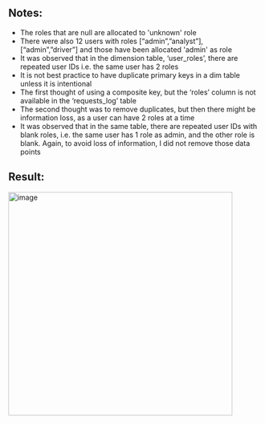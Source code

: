 ## Notes: ##

* The roles that are null are allocated to 'unknown' role
* There were also 12 users with roles [“admin”,”analyst”], [“admin”,”driver”] and those have been allocated 'admin' as role 
*	It was observed that in the dimension table, ‘user_roles’, there are repeated user IDs i.e. the same user has 2 roles
*	It is not best practice to have duplicate primary keys in a dim table unless it is intentional
*	The first thought of using a composite key, but the ‘roles’ column is not available in the ‘requests_log’ table
*	The second thought was to remove duplicates, but then there might be information loss, as a user can have 2 roles at a time
*	It was observed that in the same table, there are repeated user IDs with blank roles, i.e. the same user has 1 role as admin, and the other role is blank. Again, to avoid loss of information, I did not remove those data points
  






## Result: ##

<img width="446" alt="image" src="https://github.com/sanski96yadav/finn/assets/175153827/ed649d79-5735-4522-ac61-090409faa1a0">

